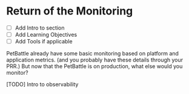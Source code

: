 # Return of the Monitoring

- [ ] Add Intro to section
- [ ] Add Learning Objectives
- [ ] Add Tools if applicable

PetBattle already have some basic monitoring based on platform and application metrics. (and you probably have these details through your PRR.) But now that the PetBattle is on production, what else would you monitor?  

[TODO] Intro to observability